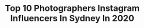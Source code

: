 ---
title: Top 10 Photographers Instagram Influencers In Sydney In 2020
description: >-
  Find top photographers Instagram influencers in Sydney in 2020. Most popular hashtags: #voyaged #artofvisuals #visualambassadors #lensbible.
platform: Instagram
profiles:
  - username: "nicolebentleyphoto"
    fullname: >-
      Nicole Bentley
    location: "Australia"
    followers: 15935
    engagement: 343
    commentsToLikes: 0.029100
    avatar: "https://scontent-lhr8-1.cdninstagram.com/v/t51.2885-19/s320x320/21690121_124554168204701_8120948799209209856_n.jpg?_nc_ht=scontent-lhr8-1.cdninstagram.com&_nc_ohc=GUH7pKFxxkYAX_9ViJs&oh=9eeab65d650ae18abe824e67576f9e49&oe=5EB92ACC"
    verified: false
    hashtags: "#rosieandmo, #newseason, #lastdayofsummer, #itgirl"
  - username: "benm_photo"
    fullname: >-
      Benjamin Patrick
    location: "Australia"
    followers: 30673
    engagement: 143
    commentsToLikes: 0.020874
    avatar: "https://scontent-atl3-1.cdninstagram.com/v/t51.2885-19/s320x320/69981882_681673822317827_3987039426734718976_n.jpg?_nc_ht=scontent-atl3-1.cdninstagram.com&_nc_ohc=qyJ18wKLBaQAX_C4Hk8&oh=09d48fa55b19635c651c1eee92d273b9&oe=5EBC192B"
    verified: false
    hashtags: "#face, #blueeyes, #cursed, #beachphotography"
  - username: "smithclaudia"
    fullname: >-
      Claudia Smith
    location: "Australia"
    followers: 25211
    engagement: 139
    commentsToLikes: 0.019547
    avatar: "https://scontent-bos3-1.cdninstagram.com/v/t51.2885-19/s320x320/13643545_1107458749332863_1671598619_a.jpg?_nc_ht=scontent-bos3-1.cdninstagram.com&_nc_ohc=dL1YxWRrXCYAX_GDoIT&oh=e2f7c2a7df88754e81624f2b250b8961&oe=5EB0BD24"
    verified: false
    hashtags: ""
  - username: "whereswalle"
    fullname: >-
      Steve Wall
    location: "Australia"
    followers: 25291
    engagement: 231
    commentsToLikes: 0.031608
    avatar: "https://scontent-ams4-1.cdninstagram.com/v/t51.2885-19/s320x320/75426204_767047383769926_6445092636649848832_n.jpg?_nc_ht=scontent-ams4-1.cdninstagram.com&_nc_ohc=qa3r-mvHb20AX_LkKFZ&oh=e2549365e1596ec4ebb2f2c0354580d6&oe=5EBC3B8C"
    verified: false
    hashtags: "#50mm, #6k, #5k, #undonebts"
  - username: "debbie_sugrue"
    fullname: >-
      Debbie Sugrue
    location: "Australia"
    followers: 67393
    engagement: 192
    commentsToLikes: 0.116281
    avatar: "https://scontent-lhr8-1.cdninstagram.com/v/t51.2885-19/s320x320/79286386_772022149930553_3393352063118213120_n.jpg?_nc_ht=scontent-lhr8-1.cdninstagram.com&_nc_ohc=glBFpnkIkzEAX-NKaqU&oh=360d7414a2a423caad8005698ef01dff&oe=5EB9A3BB"
    verified: false
    hashtags: "#prep, #youtube, #loungewear, #skin"
  - username: "gfunk_"
    fullname: >-
      Guy Williment
    location: "Australia"
    followers: 5921
    engagement: 1115
    commentsToLikes: 0.097282
    avatar: "https://scontent-amt2-1.cdninstagram.com/v/t51.2885-19/s320x320/81985117_1644099389066388_7696086253422247936_n.jpg?_nc_ht=scontent-amt2-1.cdninstagram.com&_nc_ohc=G1V8flH9CbAAX-LtJeM&oh=3637efb1e7793204c1b9b25c6a28bc50&oe=5EB9AA96"
    verified: false
    hashtags: "#nbsurfphotocomp"
  - username: "demas"
    fullname: >-
      Demas Rusli
    location: "Australia"
    followers: 310641
    engagement: 283
    commentsToLikes: 0.031113
    avatar: "https://scontent-lhr8-1.cdninstagram.com/v/t51.2885-19/s320x320/71513161_2689382397788036_2763164242059198464_n.jpg?_nc_ht=scontent-lhr8-1.cdninstagram.com&_nc_ohc=kO53A2p_0WAAX9hmsd3&oh=98fb6a50252d96ebe6a2fc67428d3c46&oe=5EBCA857"
    verified: true
    hashtags: "#tsite, #skydeckchicago, #heatercentral, #oculus"
  - username: "katarinacvetko"
    fullname: >-
      KAT
    location: "Australia"
    followers: 25026
    engagement: 964
    commentsToLikes: 0.015083
    avatar: "https://scontent-lhr8-1.cdninstagram.com/v/t51.2885-19/s320x320/40591190_259298438257329_6493879200229883904_n.jpg?_nc_ht=scontent-lhr8-1.cdninstagram.com&_nc_ohc=sbOxTQik4ZgAX_PgSYu&oh=fbe08d3f9cde4e20261d081766d12acc&oe=5EBBBA1E"
    verified: false
    hashtags: "#dreamfieldsmexico, #atlantis, #tbt, #dreamstateaus"
  - username: "issydphoto"
    fullname: >-
      Isabella  ✨
    location: "Australia"
    followers: 16707
    engagement: 494
    commentsToLikes: 0.051094
    avatar: "https://scontent-lhr8-1.cdninstagram.com/v/t51.2885-19/s320x320/53373884_721151138287390_8123849907883737088_n.jpg?_nc_ht=scontent-lhr8-1.cdninstagram.com&_nc_ohc=8jOl_LDt9z4AX_zR6Ik&oh=f919cbdc6725dd647e356bd20522db66&oe=5EB8EE30"
    verified: false
    hashtags: "#wategosbeach, #discoverqueensland, #visitnsw, #dronegear"
  - username: "droneinspo"
    fullname: >-
      𝐃𝐑𝐎𝐍𝐄𝐈𝐍𝐒𝐏𝐎 | Australia 🚁
    location: "Australia"
    followers: 11407
    engagement: 497
    commentsToLikes: 0.125317
    avatar: "https://scontent-lhr8-1.cdninstagram.com/v/t51.2885-19/s320x320/66655240_2082449501861572_6820857409821474816_n.jpg?_nc_ht=scontent-lhr8-1.cdninstagram.com&_nc_ohc=7LJeGW6iaL8AX_4NrSb&oh=5a9f9fa56e0019586464321a3c8430fa&oe=5EBAB43B"
    verified: false
    hashtags: "#earthofficial, #passportready, #photoshop, #mytinyatlas"
---